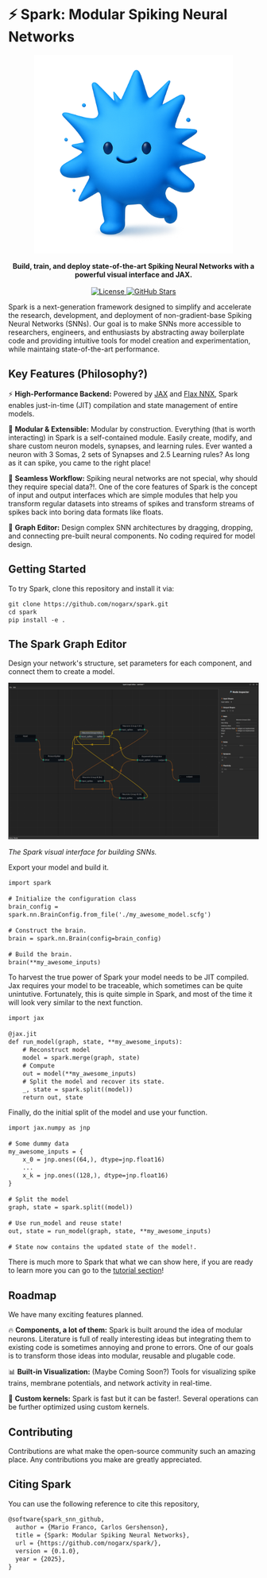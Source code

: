 # ⚡ Spark: Modular Spiking Neural Networks

<div align="center"><img src="./images/spark_logo.png" width="400" alt="Spark Logo"></div>

<p align="center">
    <strong>
        Build, train, and deploy state-of-the-art Spiking Neural Networks with a powerful visual interface and JAX.
    </strong>
    <br/><br/>
	<!--
    <a href="#">
        <img src="https://img.shields.io/badge/build-passing-brightgreen?style=for-the-badge" alt="Build Status">
    </a>
	-->
    <a href="#">
        <img src="https://img.shields.io/badge/license-APACHE 2.0-blue?style=for-the-badge" alt="License">
    </a>
    <a href="#">
        <img src="https://img.shields.io/github/stars/Nogarx/Spark?style=for-the-badge" alt="GitHub Stars">
    </a>
	<!--
    <a href="#">
        <img src="https://img.shields.io/pypi/v/spark?style=for-the-badge" alt="PyPI version">
    </a>
	-->
</p>

Spark is a next-generation framework designed to simplify and accelerate the research, development, and deployment of non-gradient-base Spiking Neural Networks (SNNs). Our goal is to make SNNs more accessible to researchers, engineers, and enthusiasts by abstracting away boilerplate code and providing intuitive tools for model creation and experimentation, while maintaing state-of-the-art performance.

## Key Features (Philosophy?)

⚡ <strong>High-Performance Backend:</strong> 
Powered by [JAX](https://jax.readthedocs.io/) and [Flax NNX](https://flax.readthedocs.io/), Spark enables just-in-time (JIT) compilation and state management of entire models.

🧩 <strong>Modular & Extensible:</strong> 
Modular by construction.
Everything (that is worth interacting) in Spark is a self-contained module. 
Easily create, modify, and share custom neuron models, synapses, and learning rules.
Ever wanted a neuron with 3 Somas, 2 sets of Synapses and 2.5 Learning rules? As long as it can spike, you came to the right place! 

🔄 <strong>Seamless Workflow:</strong> 
Spiking neural networks are not special, why should they require special data?!. One of the core features of Spark is the concept of input and output interfaces which are simple modules that help you transform regular datasets into streams of spikes and transform streams of spikes back into boring data formats like floats.

🧠 <strong>Graph Editor:</strong> 
Design complex SNN architectures by dragging, dropping, and connecting pre-built neural components. 
No coding required for model design.

## Getting Started

<!--
Spark is available on PyPI, so it can be installed with:


```
pip install spark-snn
```

Or, for the latest development version, clone this repository:
-->
To try Spark, clone this repository and install it via: 
```
git clone https://github.com/nogarx/spark.git
cd spark
pip install -e .
```

## The Spark Graph Editor

Design your network's structure, set parameters for each component, and connect them to create a model.

<div align="center">
    <img src="./images/spark_graph_editor.png" alt="Spark Logo"></div>
    <p>
        <em>The Spark visual interface for building SNNs.</em>
    </p>
</div>

Export your model and build it.

```
import spark

# Initialize the configuration class
brain_config = spark.nn.BrainConfig.from_file('./my_awesome_model.scfg')

# Construct the brain.
brain = spark.nn.Brain(config=brain_config)

# Build the brain.
brain(**my_awesome_inputs)
```

To harvest the true power of Spark your model needs to be JIT compiled. Jax requires your model to be traceable, which sometimes can be quite unintutive. Fortunately, this is quite simple in Spark, and most of the time it will look very similar to the next function.

```
import jax

@jax.jit
def run_model(graph, state, **my_awesome_inputs):
    # Reconstruct model
	model = spark.merge(graph, state)
    # Compute
	out = model(**my_awesome_inputs)
    # Split the model and recover its state.
    _, state = spark.split((model))
	return out, state
```

Finally, do the initial split of the model and use your function. 

```
import jax.numpy as jnp

# Some dummy data
my_awesome_inputs = {
    x_0 = jnp.ones((64,), dtype=jnp.float16)
    ...
    x_k = jnp.ones((128,), dtype=jnp.float16)
}

# Split the model
graph, state = spark.split((model))

# Use run_model and reuse state!
out, state = run_model(graph, state, **my_awesome_inputs)

# State now contains the updated state of the model!.
```

There is much more to Spark that what we can show here, if you are ready to learn more you can go to the [tutorial section](https://github.com/Nogarx/Spark/tree/main/tutorials)! 


## Roadmap

We have many exciting features planned. 

🔥 <strong>Components, a lot of them:</strong> 
Spark is built around the idea of modular neurons. Literature is full of really interesting ideas but integrating them to existing code is sometimes annoying and prone to errors. One of our goals is to transform those ideas into modular, reusable and plugable code.

📊 <strong>Built-in Visualization:</strong> 
(Maybe Coming Soon?) Tools for visualizing spike trains, membrane potentials, and network activity in real-time.

🧮 <strong>Custom kernels:</strong>
Spark is fast but it can be faster!. Several operations can be further optimized using custom kernels.

<!--
🧮 <strong>Surrogate gradients:</strong> 
Spark was build with the goal of building recurrent "Heabbian"-like learning schemes and as such it does not support surrogate gradients by default. Spark is also built on top of JAX, which makes automatic differentiation quite straight forward. However, surrogate gradients are typically apply to batched data, which goes against the design philosophy of Spark. We are currently exploring how to integrate surrogate gradients in a way that does not violates our core design. 
--->
## Contributing

Contributions are what make the open-source community such an amazing place. Any contributions you make are greatly appreciated.

## Citing Spark

You can use the following reference to cite this repository, 

<!--
@article{spark_snn_github,
  author = {Mario Franco, Carlos Gershenson},
  title = {Spark: Modular Spiking Neural Networks},
  url = {},
  year = {2025},
}
--->

```
@software{spark_snn_github,
  author = {Mario Franco, Carlos Gershenson},
  title = {Spark: Modular Spiking Neural Networks},
  url = {https://github.com/nogarx/spark/},
  version = {0.1.0},
  year = {2025},
}
```
